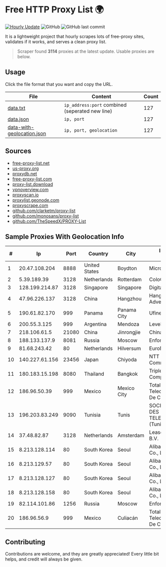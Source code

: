 
# Free HTTP Proxy List 🌍

[![Hourly Update](https://github.com/mertguvencli/http-proxy-list/actions/workflows/main.yml/badge.svg?branch=main)](https://github.com/mertguvencli/http-proxy-list/actions/workflows/main.yml)
![GitHub](https://img.shields.io/github/license/mertguvencli/http-proxy-list)
![GitHub last commit](https://img.shields.io/github/last-commit/mertguvencli/http-proxy-list)

It is a lightweight project that hourly scrapes lots of free-proxy sites, validates if it works, and serves a clean proxy list.


> Scraper found **3114** proxies at the latest update. Usable proxies are below.

## Usage

Click the file format that you want and copy the URL.


|File|Content|Count|
|----|-------|-----|
|[data.txt](https://raw.githubusercontent.com/mertguvencli/http-proxy-list/main/proxy-list/data.txt)|`ip_address:port` combined (seperated new line)|127|
|[data.json](https://raw.githubusercontent.com/mertguvencli/http-proxy-list/main/proxy-list/data.json)|`ip, port`|127|
|[data-with-geolocation.json](https://raw.githubusercontent.com/mertguvencli/http-proxy-list/main/proxy-list/data-with-geolocation.json)|`ip, port, geolocation`|127|

## Sources

* [free-proxy-list.net](https://free-proxy-list.net)
* [us-proxy.org](https://www.us-proxy.org)
* [proxydb.net](http://proxydb.net)
* [free-proxy-list.com](https://free-proxy-list.com/?page=&port=&type%5B%5D=http&type%5B%5D=https&up_time=0&search=Search)
* [proxy-list.download](https://www.proxy-list.download/HTTP)
* [vpnoverview.com](https://vpnoverview.com/privacy/anonymous-browsing/free-proxy-servers)
* [proxyscan.io](https://www.proxyscan.io)
* [proxylist.geonode.com](https://proxylist.geonode.com/api/proxy-list?limit=300&page=1&sort_by=lastChecked&sort_type=desc&protocols=http,https)
* [proxyscrape.com](https://api.proxyscrape.com/v2/?request=displayproxies&protocol=http&timeout=10000&country=all&ssl=all&anonymity=all)
* [github.com/clarketm/proxy-list](https://raw.githubusercontent.com/clarketm/proxy-list/master/proxy-list-raw.txt)
* [github.com/monosans/proxy-list](https://raw.githubusercontent.com/monosans/proxy-list/main/proxies/http.txt)
* [github.com/TheSpeedX/PROXY-List](https://raw.githubusercontent.com/TheSpeedX/PROXY-List/master/http.txt)


## Sample Proxies With Geolocation Info

|#|Ip|Port|Country|City|Internet Service Provider|
|-|--|----|-------|----|-------------------------|
|1|20.47.108.204|8888|United States|Boydton|Microsoft Corporation|
|2|5.39.189.39|3128|Netherlands|Rotterdam|ColoCenter b.v.|
|3|128.199.214.87|3128|Singapore|Singapore|DigitalOcean, LLC|
|4|47.96.226.137|3128|China|Hangzhou|Hangzhou Alibaba Advertising Co|
|5|190.61.82.170|999|Panama|Panama City|Ufinet Panama S.A|
|6|200.55.3.125|999|Argentina|Mendoza|Level 3 Argentina S.A|
|7|218.106.61.5|21080|China|Jinrongjie|China Unicom CncNet|
|8|188.133.137.9|8081|Russia|Moscow|Enforta-SPB|
|9|81.68.243.42|80|Netherlands|Hilversum|EuroNet Internet|
|10|140.227.61.156|23456|Japan|Chiyoda|NTT PC Communications, Inc.|
|11|180.183.15.198|8080|Thailand|Bangkok|Triple T Internet Company Limited|
|12|186.96.50.39|999|Mexico|Mexico City|Total Play Telecomunicaciones SA De CV|
|13|196.203.83.249|9090|Tunisia|Tunis|SOCIETE NATIONALE DES TELECOMMUNICATIONS (Tunisie Telecom)|
|14|37.48.82.87|3128|Netherlands|Amsterdam|LeaseWeb Netherlands B.V.|
|15|8.213.128.114|80|South Korea|Seoul|Alibaba (US) Technology Co., Ltd.|
|16|8.213.129.57|80|South Korea|Seoul|Alibaba (US) Technology Co., Ltd.|
|17|8.213.128.127|80|South Korea|Seoul|Alibaba (US) Technology Co., Ltd.|
|18|8.213.128.158|80|South Korea|Seoul|Alibaba (US) Technology Co., Ltd.|
|19|82.114.101.86|1256|Russia|Moscow|Enforta-MSK|
|20|186.96.56.9|999|Mexico|Culiacán|Total Play Telecomunicaciones SA De CV|



## Contributing

Contributions are welcome, and they are greatly appreciated! Every
little bit helps, and credit will always be given.

